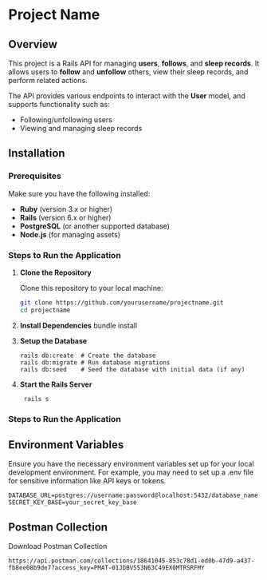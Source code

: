 # Project Name

## Overview

This project is a Rails API for managing **users**, **follows**, and **sleep records**. It allows users to **follow** and **unfollow** others, view their sleep records, and perform related actions.

The API provides various endpoints to interact with the **User** model, and supports functionality such as:
- Following/unfollowing users
- Viewing and managing sleep records

## Installation

### Prerequisites

Make sure you have the following installed:

- **Ruby** (version 3.x or higher)
- **Rails** (version 6.x or higher)
- **PostgreSQL** (or another supported database)
- **Node.js** (for managing assets)

### Steps to Run the Application

1. **Clone the Repository**

   Clone this repository to your local machine:

   ```bash
   git clone https://github.com/yourusername/projectname.git
   cd projectname

2. **Install Dependencies**
   bundle install

3. **Setup the Database**
   ```
   rails db:create  # Create the database
   rails db:migrate # Run database migrations
   rails db:seed    # Seed the database with initial data (if any)
   ```
4. **Start the Rails Server**
   ```
    rails s
   ```

### Steps to Run the Application

## Environment Variables ##
Ensure you have the necessary environment variables set up for your local development environment. For example, you may need to set up a .env file for sensitive information like API keys or tokens.
```
DATABASE_URL=postgres://username:password@localhost:5432/database_name
SECRET_KEY_BASE=your_secret_key_base
```

## Postman Collection ##
Download Postman Collection
```
https://api.postman.com/collections/18641045-853c78d1-ed0b-47d9-a437-fb8ee08b9de7?access_key=PMAT-01JDBV553N63C49EX0MTRSRFMY
```
